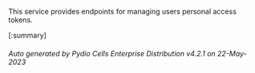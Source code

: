 






This service provides endpoints for managing users personal access tokens.

[:summary]

###### Auto generated by Pydio Cells Enterprise Distribution v4.2.1 on 22-May-2023
